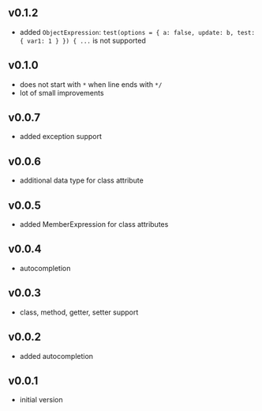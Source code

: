 ## v0.1.2
* added `ObjectExpression`: `test(options = { a: false, update: b, test: { var1: 1 } }) { ...` is not supported

## v0.1.0
* does not start with ` * ` when line ends with `*/`
* lot of small improvements

## v0.0.7
* added exception support

## v0.0.6
* additional data type for class attribute

## v0.0.5
* added MemberExpression for class attributes

## v0.0.4
* autocompletion

## v0.0.3
* class, method, getter, setter support

## v0.0.2
* added autocompletion

## v0.0.1
* initial version
